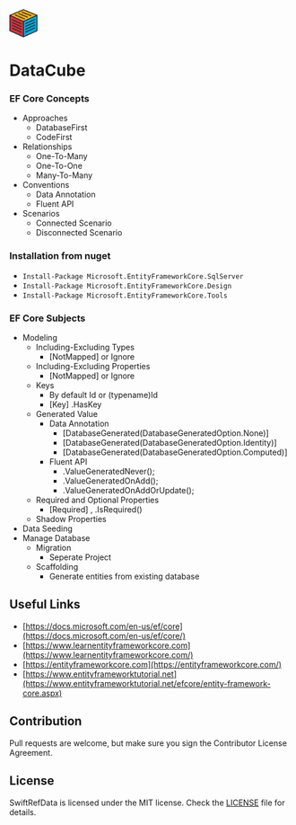 <img src="https://raw.githubusercontent.com/yemrekeskin/DataCube/master/cube.png" width="50" height="50"> 

# DataCube

### EF Core Concepts

- Approaches
  - DatabaseFirst
  - CodeFirst
- Relationships
  - One-To-Many
  - One-To-One
  - Many-To-Many
- Conventions
  - Data Annotation
  - Fluent API
- Scenarios
  - Connected Scenario
  - Disconnected Scenario

### Installation from nuget

  - ``` Install-Package Microsoft.EntityFrameworkCore.SqlServer ```
  - ``` Install-Package Microsoft.EntityFrameworkCore.Design ```
  - ``` Install-Package Microsoft.EntityFrameworkCore.Tools ```

### EF Core Subjects


  
 

- Modeling
  - Including-Excluding Types
    - [NotMapped] or Ignore
  - Including-Excluding Properties
    - [NotMapped] or Ignore
  - Keys
    - By default Id or (typename)Id
    - [Key] .HasKey
  - Generated Value
    - Data Annotation
      - [DatabaseGenerated(DatabaseGeneratedOption.None)]
      - [DatabaseGenerated(DatabaseGeneratedOption.Identity)]
      - [DatabaseGenerated(DatabaseGeneratedOption.Computed)]
    - Fluent API
      - .ValueGeneratedNever();
      - .ValueGeneratedOnAdd();
      - .ValueGeneratedOnAddOrUpdate();
   - Required and Optional Properties
      - [Required] , .IsRequired()
   - Shadow Properties
- Data Seeding
- Manage Database 
  - Migration
     - Seperate Project
  - Scaffolding 
    - Generate entities from existing database
  
  
## Useful Links
- [https://docs.microsoft.com/en-us/ef/core](https://docs.microsoft.com/en-us/ef/core/)
- [https://www.learnentityframeworkcore.com](https://www.learnentityframeworkcore.com/)
- [https://entityframeworkcore.com](https://entityframeworkcore.com/)
- [https://www.entityframeworktutorial.net](https://www.entityframeworktutorial.net/efcore/entity-framework-core.aspx)

## Contribution
Pull requests are welcome, but make sure you sign the Contributor License Agreement.

## License

SwiftRefData is licensed under the MIT license. Check the [LICENSE](LICENSE) file for details.
